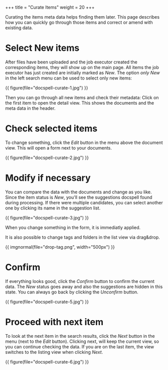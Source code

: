 +++
title = "Curate Items"
weight = 20
+++

Curating the items meta data helps finding them later. This page
describes how you can quickly go through those items and correct or
amend with existing data.

# Select New items

After files have been uploaded and the job executor created the
corresponding items, they will show up on the main page. All items the
job executor has just created are initially marked as *New*. The
option *only New* in the left search menu can be used to select only
new items:

{{ figure(file="docspell-curate-1.jpg") }}

Then you can go through all new items and check their metadata: Click
on the first item to open the detail view. This shows the documents
and the meta data in the header.

# Check selected items

To change something, click the *Edit* button in the menu above the
document view. This will open a form next to your documents.

{{ figure(file="docspell-curate-2.jpg") }}


# Modify if necessary

You can compare the data with the documents and change as you like.
Since the item status is *New*, you'll see the suggestions docspell
found during processing. If there were multiple candidates, you can
select another one by clicking its name in the suggestion list.

{{ figure(file="docspell-curate-3.jpg") }}


When you change something in the form, it is immediatly applied.

It is also possible to change tags and folders in the list view via
drag&drop.

<div class="columns is-centered">
  <div class="column is-narrow">
  {{ imgnormal(file="drop-tag.png", width="500px") }}
  </div>
</div>

# Confirm

If everything looks good, click the *Confirm* button to confirm the
current data. The *New* status goes away and also the suggestions are
hidden in this state. You can always go back by clicking the
*Unconfirm* button.


{{ figure(file="docspell-curate-5.jpg") }}


# Proceed with next item

To look at the next item in the search results, click the *Next*
button in the menu (next to the *Edit* button). Clicking next, will
keep the current view, so you can continue checking the data. If you
are on the last item, the view switches to the listing view when
clicking *Next*.

{{ figure(file="docspell-curate-6.jpg") }}
